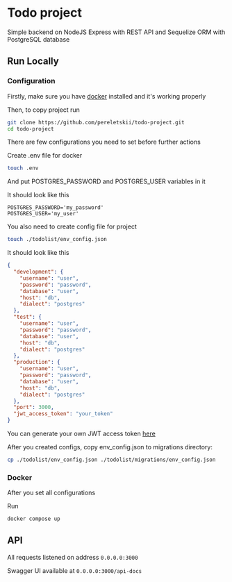 
# Todo project

Simple backend on NodeJS Express with REST API and Sequelize ORM with PostgreSQL database

## Run Locally

### Configuration

Firstly, make sure you have [docker](https://docs.docker.com/engine/install/) installed and it's working properly

Then, to copy project run

```bash
git clone https://github.com/pereletskii/todo-project.git
cd todo-project
```

There are few configurations you need to set before further actions

Create .env file for docker

```bash
touch .env
```

And put POSTGRES_PASSWORD and POSTGRES_USER variables in it

It should look like this

```env
POSTGRES_PASSWORD='my_password'
POSTGRES_USER='my_user'
```

You also need to create config file for project

```bash
touch ./todolist/env_config.json
```

It should look like this

```json
{
  "development": {
    "username": "user",
    "password": "password",
    "database": "user",
    "host": "db",
    "dialect": "postgres"
  },
  "test": {
    "username": "user",
    "password": "password",
    "database": "user",
    "host": "db",
    "dialect": "postgres"
  },
  "production": {
    "username": "user",
    "password": "password",
    "database": "user",
    "host": "db",
    "dialect": "postgres"
  },
  "port": 3000,
  "jwt_access_token": "your_token"
}
```

You can generate your own JWT access token [here](https://jwtsecret.com/)

After you created configs, copy env_config.json to migrations directory:

```bash
cp ./todolist/env_config.json ./todolist/migrations/env_config.json
```

### Docker

After you set all configurations

Run

```bash
docker compose up
```

## API

All requests listened on address `0.0.0.0:3000`

Swagger UI available at `0.0.0.0:3000/api-docs`
